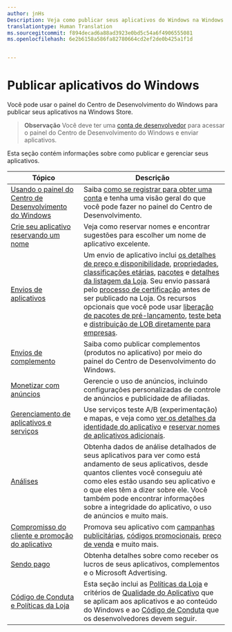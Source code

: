 ```yaml
---
author: jnHs
Description: Veja como publicar seus aplicativos do Windows na Windows Store.
translationtype: Human Translation
ms.sourcegitcommit: f894decad6a88ad3923e0bd5c54a6f4906555081
ms.openlocfilehash: 6e2b6158a586fa82780664cd2ef2de0b425a1f1d


---
```


# Publicar aplicativos do Windows

Você pode usar o painel do Centro de Desenvolvimento do Windows para publicar seus aplicativos na Windows Store. 

> **Observação** Você deve ter uma [conta de desenvolvedor](http://go.microsoft.com/fwlink/p/?LinkId=615100) para acessar o painel do Centro de Desenvolvimento do Windows e enviar aplicativos.

Esta seção contém informações sobre como publicar e gerenciar seus aplicativos.

| **Tópico** | **Descrição** |
|-----------|-----------------|
| [Usando o painel do Centro de Desenvolvimento do Windows](using-the-windows-dev-center-dashboard.md) | Saiba [como se registrar para obter uma conta](opening-a-developer-account.md) e tenha uma visão geral do que você pode fazer no painel do Centro de Desenvolvimento. |
| [Crie seu aplicativo reservando um nome](create-your-app-by-reserving-a-name.md) | Veja como reservar nomes e encontrar sugestões para escolher um nome de aplicativo excelente. |
| [Envios de aplicativos](app-submissions.md) | Um envio de aplicativo inclui [os detalhes de preço e disponibilidade](set-app-pricing-and-availability.md), [propriedades](enter-app-properties.md), [classificações etárias](age-ratings.md), [pacotes](upload-app-packages.md) e [detalhes da listagem da Loja](create-app-store-listings.md). Seu envio passará pelo [processo de certificação](the-app-certification-process.md) antes de ser publicado na Loja. Os recursos opcionais que você pode usar [liberação de pacotes de pré-lançamento](package-flights.md), [teste beta](beta-testing-and-targeted-distribution.md) e [distribuição de LOB diretamente para empresas](distribute-lob-apps-to-enterprises.md). |
| [Envios de complemento](add-on-submissions.md) | Saiba como publicar complementos (produtos no aplicativo) por meio do painel do Centro de Desenvolvimento do Windows. |
| [Monetizar com anúncios](monetize-with-ads.md) | Gerencie o uso de anúncios, incluindo configurações personalizadas de controle de anúncios e publicidade de afiliadas. |
| [Gerenciamento de aplicativos e serviços](app-management-and-services.md) | Use serviços teste A/B (experimentação) e mapas, e veja como [ver os detalhes da identidade do aplicativo](view-app-identity-details.md) e [reservar nomes de aplicativos adicionais](manage-app-names.md). |
| [Análises](analytics.md) | Obtenha dados de análise detalhados de seus aplicativos para ver como está andamento de seus aplicativos, desde quantos clientes você conseguiu até como eles estão usando seu aplicativo e o que eles têm a dizer sobre ele. Você também pode encontrar informações sobre a integridade do aplicativo, o uso de anúncios e muito mais. |
| [Compromisso do cliente e promoção do aplicativo](app-promotion-and-customer-engagement.md) | Promova seu aplicativo com [campanhas publicitárias](create-an-ad-campaign-for-your-app.md), [códigos promocionais](generate-promotional-codes.md), [preço de venda](put-apps-and-add-ons-on-sale.md) e muito mais. 
| [Sendo pago](getting-paid-apps.md) | Obtenha detalhes sobre como receber os lucros de seus aplicativos, complementos e o Microsoft Advertising. |
| [Código de Conduta e Políticas da Loja](https://msdn.microsoft.com/library/windows/apps/dn764939.aspx) | Esta seção inclui as [Políticas da Loja](https://msdn.microsoft.com/library/windows/apps/dn764944.aspx) e critérios de [Qualidade do Aplicativo](https://msdn.microsoft.com/library/windows/apps/mt652261.aspx) que se aplicam aos aplicativos e ao conteúdo do Windows e ao [Código de Conduta](https://msdn.microsoft.com/library/windows/apps/dn764941.aspx) que os desenvolvedores devem seguir. |
 



<!--HONumber=Nov16_HO1-->


